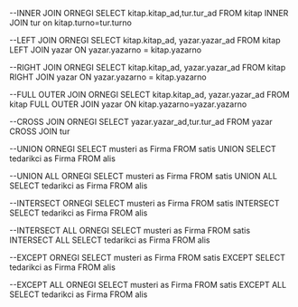 --INNER JOIN ORNEGI
SELECT kitap.kitap_ad,tur.tur_ad
FROM kitap
INNER JOIN tur on kitap.turno=tur.turno

--LEFT JOIN ORNEGI
SELECT kitap.kitap_ad, yazar.yazar_ad
FROM kitap
LEFT JOIN yazar ON yazar.yazarno = kitap.yazarno

--RIGHT JOIN ORNEGI
SELECT kitap.kitap_ad, yazar.yazar_ad
FROM kitap
RIGHT JOIN yazar ON yazar.yazarno = kitap.yazarno

--FULL OUTER JOIN ORNEGI
SELECT kitap.kitap_ad, yazar.yazar_ad 
FROM kitap FULL OUTER JOIN yazar ON kitap.yazarno=yazar.yazarno

--CROSS JOIN ORNEGI
SELECT yazar.yazar_ad,tur.tur_ad
FROM yazar
CROSS JOIN tur

--UNION ORNEGI
SELECT musteri as Firma FROM satis
UNION
SELECT tedarikci as Firma FROM alis 

--UNION ALL ORNEGI
SELECT musteri as Firma FROM satis
UNION ALL
SELECT tedarikci as Firma FROM alis 

--INTERSECT ORNEGI
SELECT musteri as Firma FROM satis
INTERSECT
SELECT tedarikci as Firma FROM alis 

--INTERSECT ALL ORNEGI
SELECT musteri as Firma FROM satis
INTERSECT ALL
SELECT tedarikci as Firma FROM alis 

--EXCEPT ORNEGI
SELECT musteri as Firma FROM satis
EXCEPT
SELECT tedarikci as Firma FROM alis

--EXCEPT ALL ORNEGI
SELECT musteri as Firma FROM satis
EXCEPT ALL
SELECT tedarikci as Firma FROM alis 